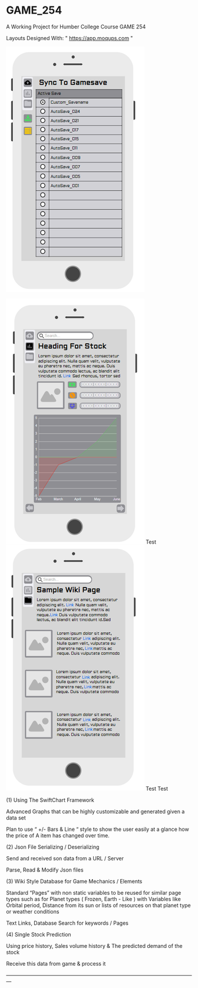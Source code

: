 # GAME_254
A Working Project for Humber College Course GAME 254


Layouts Designed With: " https://app.moqups.com "

![Image of Sync Page Layout](https://github.com/RyanBerriault/GAME_254/blob/master/Sync%20Page.PNG)

![Image of Stock Page Layout](https://github.com/RyanBerriault/GAME_254/blob/master/Stock%20Page.PNG)
Test
![Image of Wiki Page Layout](https://github.com/RyanBerriault/GAME_254/blob/master/Wiki%20Page.PNG) Test 
Test


(1) Using The SwiftChart Framework

Advanced Graphs that can be highly customizable and generated given a data set

Plan to use “ +/- Bars & Line “ style to show the user easily at a glance how the price of A item has changed over time.

(2) Json File Serializing / Deserializing 

Send and received son data from a URL / Server

Parse, Read & Modify Json files

(3) Wiki Style Database for Game Mechanics / Elements 

Standard “Pages” with non static variables to be reused for similar page types such as for Planet types ( Frozen, Earth - Like ) with Variables like Orbital period, Distance from its sun or lists of resources on that planet type or weather conditions

Text Links, Database Search for keywords / Pages

(4) Single Stock Prediction

Using price history, Sales volume history & The predicted demand of the stock  

Receive this data from game & process it 

—————————————————————————————————————

